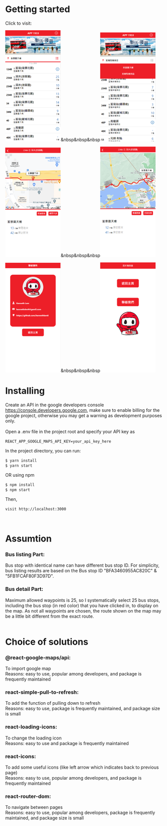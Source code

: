 # Getting started

Click to visit: 

<!-- ![view-01](./kmb-eta/src/assets/image/kmb-01.png)  ![view-05](./kmb-eta/src/assets/image/kmb-05.png)

![view-02](./kmb-eta/src/assets/image/kmb-02.png)  ![view-06](./kmb-eta/src/assets/image/kmb-06.png)

![view-03](./kmb-eta/src/assets/image/kmb-03.png)  ![view-04](./kmb-eta/src/assets/image/kmb-04.png) -->

<img src="./kmb-eta/src/assets/image/kmb-01.png" width="35%">&nbsp&nbsp&nbsp<img src="./kmb-eta/src/assets/image/kmb-05.png" width="35%">

<img src="./kmb-eta/src/assets/image/kmb-02.png" width="35%">&nbsp&nbsp&nbsp<img src="./kmb-eta/src/assets/image/kmb-06.png" width="35%">

<img src="./kmb-eta/src/assets/image/kmb-03.png" width="35%">&nbsp&nbsp&nbsp<img src="./kmb-eta/src/assets/image/kmb-04.png" width="35%">

# Installing 

Create an API in the google developers console https://console.developers.google.com, make sure to enable billing for the google project, otherwise you may get a warning as development purposes only.  
<br />
Open a .env file in the project root and specify your API key as  
```
REACT_APP_GOOGLE_MAPS_API_KEY=your_api_key_here
```

In the project directory, you can run:

```
$ yarn install
$ yarn start
```
OR using npm

```
$ npm install
$ npm start
```

Then, 
```
visit http://localhost:3000
```
<br/>

# Assumtion

### Bus listing Part:  
Bus stop with identical name can have different bus stop ID. For simplicity, bus listing results are based on the Bus stop ID "BFA3460955AC820C" & "5FB1FCAF80F3D97D".  

### Bus detail Part:
Maximum allowed waypoints is 25, so I systematically select 25 bus stops, including the bus stop (in red color) that you have clicked in, to display on the map.
As not all waypoints are chosen, the route shown on the map may be a little bit different from the exact route.
<br/>
<br/>

# Choice of solutions

### @react-google-maps/api:  
To import google map   
Reasons: easy to use, popular among developers, and package is frequently maintained
<br/>

### react-simple-pull-to-refresh:  
To add the function of pulling down to refresh  
Reasons: easy to use, package is frequently maintained, and package size is small
<br/>

### react-loading-icons:
To change the loading icon  
Reasons: easy to use and package is frequently maintained
<br/>

### react-icons:
To add some useful icons (like left arrow which indicates back to previous page)  
Reasons: easy to use, popular among developers, and package is frequently maintained
<br/>

### react-router-dom:
To navigate between pages  
Reasons: easy to use, popular among developers, package is frequently maintained, and package size is small